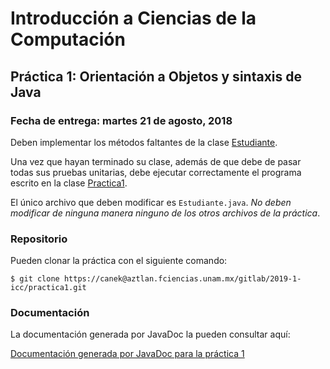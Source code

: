 Introducción a Ciencias de la Computación
=========================================

Práctica 1: Orientación a Objetos y sintaxis de Java
----------------------------------------------------

### Fecha de entrega: martes 21 de agosto, 2018

Deben implementar los métodos faltantes de la clase 
[Estudiante](https://aztlan.fciencias.unam.mx/gitlab/2019-1-icc/practica1/blob/master/src/mx/unam/ciencias/icc/Estudiante.java).

Una vez que hayan terminado su clase, además de que debe de pasar todas sus
pruebas unitarias, debe ejecutar correctamente el programa escrito en la clase
[Practica1](https://aztlan.fciencias.unam.mx/gitlab/2019-1-icc/practica1/blob/master/src/mx/unam/ciencias/icc/Practica1.java).

El único archivo que deben modificar es `Estudiante.java`. *No deben modificar
de ninguna manera ninguno de los otros archivos de la práctica*.

### Repositorio

Pueden clonar la práctica con el siguiente comando:

```shell
$ git clone https://canek@aztlan.fciencias.unam.mx/gitlab/2019-1-icc/practica1.git
```

### Documentación

La documentación generada por JavaDoc la pueden consultar aquí:

[Documentación generada por JavaDoc para la práctica 1](https://aztlan.fciencias.unam.mx/~canek/2019-1-icc/practica1/)
